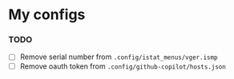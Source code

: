 # My configs

### TODO
- [ ] Remove serial number from `.config/istat_menus/vger.ismp`
- [ ] Remove oauth token from `.config/github-copilot/hosts.json`
